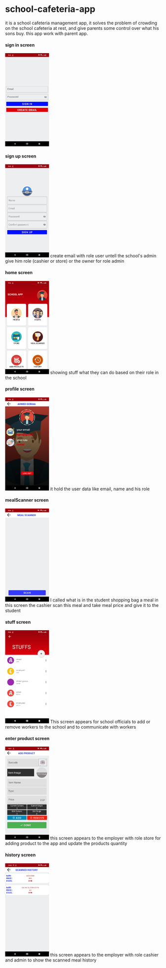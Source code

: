 # school-cafeteria-app
it is a school cafeteria management app, it solves the problem of crowding on the school cafeteria at rest, 
and give parents some control over what his sons buy.
this app work with parent app.

#### sign in screen
<img src="screenShot/signIn.jpg" alt="signin" height="300"/>

#### sign up screen
<img src="screenShot/signUp.jpg" alt="signUp" height="300"/>
create email with role user untell the school's admin give him role (cashier or store) or the owner for role admin

#### home screen
<img src="screenShot/home.jpg" alt="signUp" height="300"/>
showing stuff what they can do based on their role in the school

#### profile screen 
<img src="screenShot/profile.jpg" alt="signUp" height="300"/>
it hold the user data like email, name and his role 

#### mealScanner screen 
<img src="screenShot/scanMeal.jpg" alt="signUp" height="300"/>
I called what is in the student shopping bag a meal
in this screen the cashier scan this meal and take meal price and give it to the student

#### stuff screen
<img src="screenShot/stuffs.jpg" alt="signUp" height="300"/>
This screen appears for school officials to add or remove workers to the school and to communicate with workers

#### enter product screen
<img src="screenShot/scanProduct.jpg" alt="signUp" height="300"/>
this screen appears to the employer with role store for adding product to the app and update the products quantity

#### history screen 
<img src="screenShot/history.jpg" alt="signUp" height="300"/>
this screen appears to the employer with role cashier and admin to show the scanned meal history

